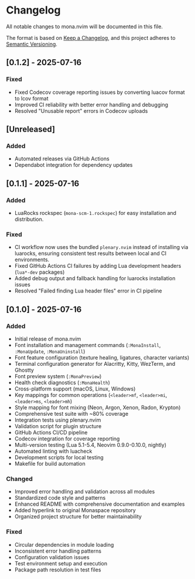 # Changelog

All notable changes to mona.nvim will be documented in this file.

The format is based on [Keep a Changelog](https://keepachangelog.com/en/1.0.0/),
and this project adheres to [Semantic Versioning](https://semver.org/spec/v2.0.0.html).

## [0.1.2] - 2025-07-16

### Fixed

- Fixed Codecov coverage reporting issues by converting luacov format to lcov format
- Improved CI reliability with better error handling and debugging
- Resolved "Unusable report" errors in Codecov uploads

## [Unreleased]

### Added

- Automated releases via GitHub Actions
- Dependabot integration for dependency updates

## [0.1.1] - 2025-07-16

### Added

- LuaRocks rockspec (`mona-scm-1.rockspec`) for easy installation and distribution.

### Fixed

- CI workflow now uses the bundled `plenary.nvim` instead of installing via luarocks, ensuring consistent test results between local and CI environments.
- Fixed GitHub Actions CI failures by adding Lua development headers (`lua*-dev` packages)
- Added debug output and fallback handling for luarocks installation issues
- Resolved "Failed finding Lua header files" error in CI pipeline

## [0.1.0] - 2025-07-16

### Added

- Initial release of mona.nvim
- Font installation and management commands (`:MonaInstall`, `:MonaUpdate`, `:MonaUninstall`)
- Font feature configuration (texture healing, ligatures, character variants)
- Terminal configuration generator for Alacritty, Kitty, WezTerm, and Ghostty
- Font preview system (`:MonaPreview`)
- Health check diagnostics (`:MonaHealth`)
- Cross-platform support (macOS, Linux, Windows)
- Key mappings for common operations (`<leader>mf`, `<leader>mi`, `<leader>ms`, `<leader>mh`)
- Style mapping for font mixing (Neon, Argon, Xenon, Radon, Krypton)
- Comprehensive test suite with ~80% coverage
- Integration tests using plenary.nvim
- Validation script for plugin structure
- GitHub Actions CI/CD pipeline
- Codecov integration for coverage reporting
- Multi-version testing (Lua 5.1-5.4, Neovim 0.9.0-0.10.0, nightly)
- Automated linting with luacheck
- Development scripts for local testing
- Makefile for build automation

### Changed

- Improved error handling and validation across all modules
- Standardized code style and patterns
- Enhanced README with comprehensive documentation and examples
- Added hyperlink to original Monaspace repository
- Organized project structure for better maintainability

### Fixed

- Circular dependencies in module loading
- Inconsistent error handling patterns
- Configuration validation issues
- Test environment setup and execution
- Package path resolution in test files
